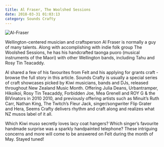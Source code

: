 ```yaml
---
title: Al Fraser, The Woolshed Sessions
date: 2018-03-31 01:03:13
category: Sounds Crafty
---
```


![Al-Fraser](https://www.missglu.com/content/images/7.jpg)

Wellington-centered musician and craftsperson Al Fraser is normally a guy of many talents. Along with accomplishing with indie folk group The Woolshed Sessions, he has his handcrafted taonga puoro (musical instruments of the Maori) with other Wellington bands, including Tahu and Rosy Tin Teacaddy.

Al shared a few of his favourites from Felt and his applying for grants craft - browse the full story in this article. Sounds Crafty is usually a special series of craft showcases picked by Kiwi musicians, bands and DJs, released throughout New Zealand Music Month. Offering Julia Deans, Urbantramper, Hikoikoi, Rosy Tin Teacaddy, Forbidden Joe, Mea Grenell and ROY G & the BIVinators in 2010 2010, and previously offering artists such as Minuit’s Ruth Carr, Nathan King, The Twitch’s Fleur Jack, singer/songwriter Flip Grater and Hera, Seems Crafty delivers rhythm and craft along and realizes what NZ musos label of it all.

Which Kiwi muso secretly loves lacy coat hangers? Which singer’s favourite handmade surprise was a sparkly handpainted telephone? These intriguing concerns and more will come to be answered on Felt during the month of May. Stayed tuned!